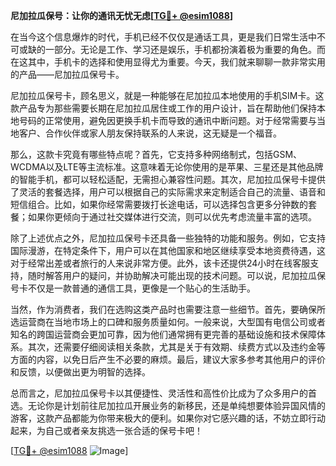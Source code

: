 **尼加拉瓜保号：让你的通讯无忧无虑[[TG💪+ @esim1088](https://t.me/s/esim1088)]**

在当今这个信息爆炸的时代，手机已经不仅仅是通话工具，更是我们日常生活中不可或缺的一部分。无论是工作、学习还是娱乐，手机都扮演着极为重要的角色。而在这其中，手机卡的选择和使用显得尤为重要。今天，我们就来聊聊一款非常实用的产品——尼加拉瓜保号卡。

尼加拉瓜保号卡，顾名思义，就是一种能够在尼加拉瓜本地使用的手机SIM卡。这款产品专为那些需要长期在尼加拉瓜居住或工作的用户设计，旨在帮助他们保持本地号码的正常使用，避免因更换手机卡而导致的通讯中断问题。对于经常需要与当地客户、合作伙伴或家人朋友保持联系的人来说，这无疑是一个福音。

那么，这款卡究竟有哪些特点呢？首先，它支持多种网络制式，包括GSM、WCDMA以及LTE等主流标准。这意味着无论你使用的是苹果、三星还是其他品牌的智能手机，都可以轻松适配，无需担心兼容性问题。其次，尼加拉瓜保号卡提供了灵活的套餐选择，用户可以根据自己的实际需求来定制适合自己的流量、语音和短信组合。比如，如果你经常需要拨打长途电话，可以选择包含更多分钟数的套餐；如果你更倾向于通过社交媒体进行交流，则可以优先考虑流量丰富的选项。

除了上述优点之外，尼加拉瓜保号卡还具备一些独特的功能和服务。例如，它支持国际漫游，在特定条件下，用户可以在其他国家和地区继续享受本地资费待遇，这对于经常出差或者旅行的人来说非常方便。此外，该卡还提供24小时在线客服支持，随时解答用户的疑问，并协助解决可能出现的技术问题。可以说，尼加拉瓜保号卡不仅是一款普通的通信工具，更像是一个贴心的生活助手。

当然，作为消费者，我们在选购这类产品时也需要注意一些细节。首先，要确保所选运营商在当地市场上的口碑和服务质量如何。一般来说，大型国有电信公司或者知名的跨国运营商会更加可靠，因为他们通常拥有更完善的基础设施和技术保障体系。其次，还需要仔细阅读相关条款，尤其是关于有效期、续费方式以及违约金等方面的内容，以免日后产生不必要的麻烦。最后，建议大家多参考其他用户的评价和反馈，以便做出更为明智的选择。

总而言之，尼加拉瓜保号卡以其便捷性、灵活性和高性价比成为了众多用户的首选。无论你是计划前往尼加拉瓜开展业务的新移民，还是单纯想要体验异国风情的游客，这款产品都能为你带来极大的便利。如果你对它感兴趣的话，不妨立即行动起来，为自己或者亲友挑选一张合适的保号卡吧！

[[TG💪+ @esim1088](https://t.me/s/esim1088) ![Image](https://i.postimg.cc/4NQfJmqS/Snipaste-2025-05-13-00-14-12.png)]